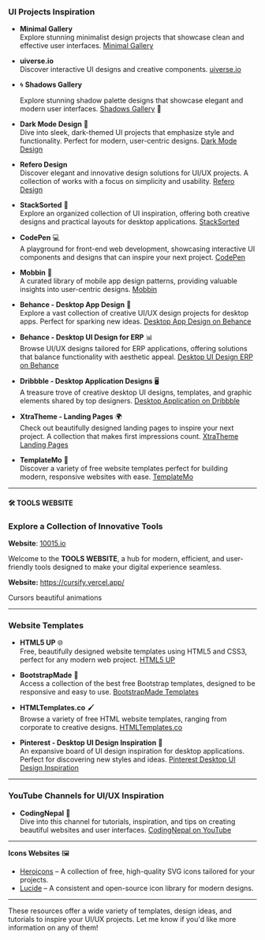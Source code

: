 ### **UI Projects Inspiration**

- **Minimal Gallery**  
  Explore stunning minimalist design projects that showcase clean and effective user interfaces. [Minimal Gallery](https://minimal.gallery/)

- **uiverse.io**  
  Discover interactive UI designs and creative components. [uiverse.io](https://uiverse.io/)

- 🌀 **Shadows Gallery**
  
  Explore stunning shadow palette designs that showcase elegant and modern user interfaces. [Shadows Gallery](https://shadows.brumm.af/) 🌟

- **Dark Mode Design** 🌙  
  Dive into sleek, dark-themed UI projects that emphasize style and functionality. Perfect for modern, user-centric designs. [Dark Mode Design](https://www.darkmodedesign.com/)

- **Refero Design**  
  Discover elegant and innovative design solutions for UI/UX projects. A collection of works with a focus on simplicity and usability. [Refero Design](https://refero.design/)

- **StackSorted** 🔢  
  Explore an organized collection of UI inspiration, offering both creative designs and practical layouts for desktop applications. [StackSorted](https://stacksorted.com/)

- **CodePen** 💻  
  A playground for front-end web development, showcasing interactive UI components and designs that can inspire your next project. [CodePen](https://codepen.io/)

- **Mobbin** 📱  
  A curated library of mobile app design patterns, providing valuable insights into user-centric designs. [Mobbin](https://mobbin.com/)

- **Behance - Desktop App Design** 🎨  
  Explore a vast collection of creative UI/UX design projects for desktop apps. Perfect for sparking new ideas. [Desktop App Design on Behance](https://www.behance.net/search/projects/desktop%20app%20design)

- **Behance - Desktop UI Design for ERP** 📊  
  Browse UI/UX designs tailored for ERP applications, offering solutions that balance functionality with aesthetic appeal. [Desktop UI Design ERP on Behance](https://www.behance.net/search/projects/desktop%20ui%20design%20erp?tracking_source=typeahead_search_direct)

- **Dribbble - Desktop Application Designs** 🖥️  
  A treasure trove of creative desktop UI designs, templates, and graphic elements shared by top designers. [Desktop Application on Dribbble](https://dribbble.com/tags/desktop-application)

- **XtraTheme - Landing Pages** 🌍  
  Check out beautifully designed landing pages to inspire your next project. A collection that makes first impressions count. [XtraTheme Landing Pages](https://xtratheme.com/landing/)

- **TemplateMo** 🧩  
  Discover a variety of free website templates perfect for building modern, responsive websites with ease. [TemplateMo](https://templatemo.com/)

---

#### 🛠️ **TOOLS WEBSITE**

### Explore a Collection of Innovative Tools

**Website**: [10015.io](https://10015.io/)

Welcome to the **TOOLS WEBSITE**, a hub for modern, efficient, and user-friendly tools designed to make your digital experience seamless.

**Website:** https://cursify.vercel.app/

Cursors beautiful animations

---

### **Website Templates**

- **HTML5 UP** 🌐  
  Free, beautifully designed website templates using HTML5 and CSS3, perfect for any modern web project. [HTML5 UP](https://html5up.net/)

- **BootstrapMade** 🎯  
  Access a collection of the best free Bootstrap templates, designed to be responsive and easy to use. [BootstrapMade Templates](https://bootstrapmade.com/free-website-templates/)

- **HTMLTemplates.co** 🖌️  
  Browse a variety of free HTML website templates, ranging from corporate to creative designs. [HTMLTemplates.co](https://htmltemplates.co/)

- **Pinterest - Desktop UI Design Inspiration** 📌  
  An expansive board of UI design inspiration for desktop applications. Perfect for discovering new styles and ideas. [Pinterest Desktop UI Design Inspiration](https://www.pinterest.com/mnotko/desktop-ui-design-inspiration/)

---

### **YouTube Channels for UI/UX Inspiration**

- **CodingNepal** 🎥  
  Dive into this channel for tutorials, inspiration, and tips on creating beautiful websites and user interfaces. [CodingNepal on YouTube](https://www.youtube.com/@CodingNepal)

---

**Icons Websites** 🖼️

- [Heroicons](https://heroicons.com/) – A collection of free, high-quality SVG icons tailored for your projects.
- [Lucide](https://lucide.dev/) – A consistent and open-source icon library for modern designs.

---

These resources offer a wide variety of templates, design ideas, and tutorials to inspire your UI/UX projects. Let me know if you'd like more information on any of them!
